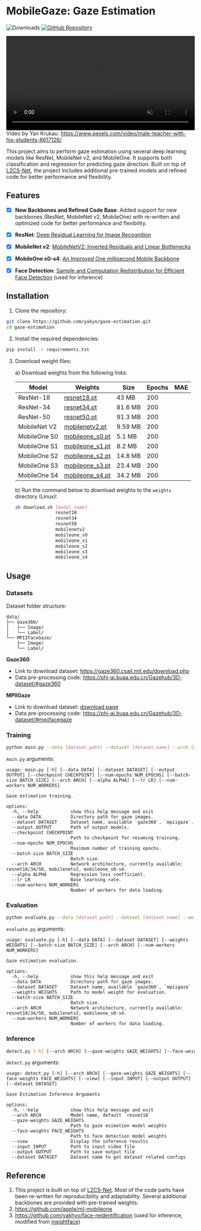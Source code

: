 # MobileGaze: Gaze Estimation

![Downloads](https://img.shields.io/github/downloads/yakhyo/gaze-estimation/total) [![GitHub Repository](https://img.shields.io/badge/GitHub-Repository-blue?logo=github)](https://github.com/yakhyo/gaze-estimation)

<video controls autoplay loop src="https://github.com/user-attachments/assets/83e04775-6682-42e7-a4c5-1a03c4c63f21" muted="false" width="100%"></video>
Video by Yan Krukau: https://www.pexels.com/video/male-teacher-with-his-students-8617126/

This project aims to perform gaze estimation using several deep learning models like ResNet, MobileNet v2, and MobileOne. It supports both classification and regression for predicting gaze direction. Built on top of [L2CS-Net](https://github.com/Ahmednull/L2CS-Net), the project includes additional pre-trained models and refined code for better performance and flexibility.

## Features

- [x] **New Backbones and Refined Code Base**: Added support for new backbones (ResNet, MobileNet v2, MobileOne) with re-written and optimized code for better performance and flexibility.

- [x] **ResNet**: [Deep Residual Learning for Image Recognition](https://arxiv.org/abs/1512.03385)
- [x] **MobileNet v2**: [MobileNetV2: Inverted Residuals and Linear Bottlenecks](https://arxiv.org/abs/1801.04381)
- [x] **MobileOne s0-s4**: [An Improved One millisecond Mobile Backbone](https://arxiv.org/abs/2206.04040)
- [x] **Face Detection**: [Sample and Computation Redistribution for Efficient Face Detection](https://arxiv.org/abs/2105.04714) (used for inference)

## Installation

1. Clone the repository:

```bash
git clone https://github.com/yakyo/gaze-estimation.git
cd gaze-estimation
```

2. Install the required dependencies:

```bash
pip install -r requirements.txt
```

3. Download weight files:

   a) Download weights from the following links:

   | Model        | Weights                                                                                               | Size    | Epochs | MAE |
   | ------------ | ----------------------------------------------------------------------------------------------------- | ------- | ------ | --- |
   | ResNet-18    | [resnet18.pt](https://github.com/yakhyo/gaze-estimation/releases/download/v0.0.1/resnet18.pt)         | 43 MB   | 200    |     |
   | ResNet-34    | [resnet34.pt](https://github.com/yakhyo/gaze-estimation/releases/download/v0.0.1/resnet34.pt)         | 81.6 MB | 200    |     |
   | ResNet-50    | [resnet50.pt](https://github.com/yakhyo/gaze-estimation/releases/download/v0.0.1/resnet50.pt)         | 91.3 MB | 200    |     |
   | MobileNet V2 | [mobilenetv2.pt](https://github.com/yakhyo/gaze-estimation/releases/download/v0.0.1/mobilenetv2.pt)   | 9.59 MB | 200    |     |
   | MobileOne S0 | [mobileone_s0.pt](https://github.com/yakhyo/gaze-estimation/releases/download/v0.0.1/mobileone_s0.pt) | 5.1 MB  | 200    |     |
   | MobileOne S1 | [mobileone_s1.pt](https://github.com/yakhyo/gaze-estimation/releases/download/v0.0.1/mobileone_s1.pt) | 8.2 MB  | 200    |     |
   | MobileOne S2 | [mobileone_s2.pt](https://github.com/yakhyo/gaze-estimation/releases/download/v0.0.1/mobileone_s2.pt) | 14.8 MB | 200    |     |
   | MobileOne S3 | [mobileone_s3.pt](https://github.com/yakhyo/gaze-estimation/releases/download/v0.0.1/mobileone_s3.pt) | 23.4 MB | 200    |     |
   | MobileOne S4 | [mobileone_s4.pt](https://github.com/yakhyo/gaze-estimation/releases/download/v0.0.1/mobileone_s4.pt) | 34.2 MB | 200    |     |

   b) Run the command below to download weights to the `weights` directory (Linux):

   ```bash
   sh download.sh [model_name]
                  resnet18
                  resnet34
                  resnet50
                  mobilenetv2
                  mobileone_s0
                  mobileone_s1
                  mobileone_s2
                  mobileone_s3
                  mobileone_s4
   ```

## Usage

### Datasets

Dataset folder structure:

```
data/
├── Gaze360/
│   ├── Image/
│   └── Label/
└── MPIIFaceGaze/
    ├── Image/
    └── Label/
```

**Gaze360**

- Link to download dataset: https://gaze360.csail.mit.edu/download.php
- Data pre-processing code: https://phi-ai.buaa.edu.cn/Gazehub/3D-dataset/#gaze360

**MPIIGaze**

- Link to download dataset: [download page](https://www.mpi-inf.mpg.de/departments/computer-vision-and-machine-learning/research/gaze-based-human-computer-interaction/its-written-all-over-your-face-full-face-appearance-based-gaze-estimation)
- Data pre-processing code: https://phi-ai.buaa.edu.cn/Gazehub/3D-dataset/#mpiifacegaze

### Training

```bash
python main.py --data [dataset_path] --dataset [dataset_name] --arch [architecture_name]
```

`main.py` arguments:

```
usage: main.py [-h] [--data DATA] [--dataset DATASET] [--output OUTPUT] [--checkpoint CHECKPOINT] [--num-epochs NUM_EPOCHS] [--batch-size BATCH_SIZE] [--arch ARCH] [--alpha ALPHA] [--lr LR] [--num-workers NUM_WORKERS]

Gaze estimation training.

options:
  -h, --help            show this help message and exit
  --data DATA           Directory path for gaze images.
  --dataset DATASET     Dataset name, available `gaze360`, `mpiigaze`.
  --output OUTPUT       Path of output models.
  --checkpoint CHECKPOINT
                        Path to checkpoint for resuming training.
  --num-epochs NUM_EPOCHS
                        Maximum number of training epochs.
  --batch-size BATCH_SIZE
                        Batch size.
  --arch ARCH           Network architecture, currently available: resnet18/34/50, mobilenetv2, mobileone_s0-s4.
  --alpha ALPHA         Regression loss coefficient.
  --lr LR               Base learning rate.
  --num-workers NUM_WORKERS
                        Number of workers for data loading.
```

### Evaluation

```bash
python evaluate.py --data [dataset_path] --dataset [dataset_name] --weights [weights_path] --arch [architecture_name]
```

`evaluate.py` arguments:

```
usage: evaluate.py [-h] [--data DATA] [--dataset DATASET] [--weights WEIGHTS] [--batch-size BATCH_SIZE] [--arch ARCH] [--num-workers NUM_WORKERS]

Gaze estimation evaluation.

options:
  -h, --help            show this help message and exit
  --data DATA           Directory path for gaze images.
  --dataset DATASET     Dataset name, available `gaze360`, `mpiigaze`
  --weights WEIGHTS     Path to model weight for evaluation.
  --batch-size BATCH_SIZE
                        Batch size.
  --arch ARCH           Network architecture, currently available: resnet18/34/50, mobilenetv2, mobileone_s0-s4.
  --num-workers NUM_WORKERS
                        Number of workers for data loading.
```

### Inference

```bash
detect.py [-h] [--arch ARCH] [--gaze-weights GAZE_WEIGHTS] [--face-weights FACE_WEIGHTS] [--view] [--input INPUT] [--output OUTPUT] [--dataset DATASET]
```

`detect.py` arguments:

```
usage: detect.py [-h] [--arch ARCH] [--gaze-weights GAZE_WEIGHTS] [--face-weights FACE_WEIGHTS] [--view] [--input INPUT] [--output OUTPUT] [--dataset DATASET]

Gaze Estimation Inference Arguments

options:
  -h, --help            show this help message and exit
  --arch ARCH           Model name, default `resnet18`
  --gaze-weights GAZE_WEIGHTS
                        Path to gaze esimation model weights
  --face-weights FACE_WEIGHTS
                        Path to face detection model weights
  --view                Display the inference results
  --input INPUT         Path to input video file
  --output OUTPUT       Path to save output file
  --dataset DATASET     Dataset name to get dataset related configs
```

## Reference

1. This project is built on top of [L2CS-Net](https://github.com/Ahmednull/L2CS-Net). Most of the code parts have been re-written for reproducibility and adaptability. Several additional backbones are provided with pre-trained weights.
2. https://github.com/apple/ml-mobileone
3. https://github.com/yakhyo/face-reidentification (used for inference, modified from [insightface](https://github.com/deepinsight/insightface))
